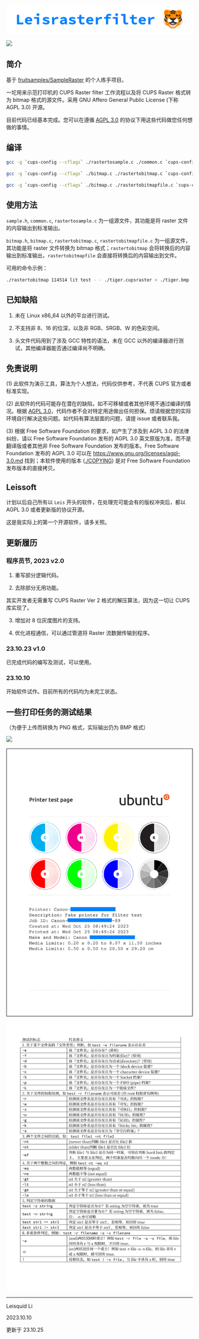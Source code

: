 ![](./img/leisrasterfilter.png)

![](./img/cover.png)

## 简介

基于 [fruitsamples/SampleRaster](https://github.com/fruitsamples/SampleRaster) 的个人练手项目。

一坨用来示范打印机的 CUPS Raster filter 工作流程以及将 CUPS Raster 格式转为 bitmap 格式的源文件。采用 GNU Affero General Public License (下称 AGPL 3.0) 开源。

目前代码已经基本完成。您可以在遵循 [AGPL 3.0](./COPYING) 的协议下用这些代码做您任何想做的事情。

## 编译

```sh
gcc -g `cups-config --cflags` ./rastertosample.c ./common.c `cups-config --libs` -o ./rastertosample
```

```sh
gcc -g `cups-config --cflags` ./bitmap.c ./rastertobitmap.c `cups-config --libs` -o ./rastertobitmap
```

```sh
gcc -g `cups-config --cflags` ./bitmap.c ./rastertobitmapfile.c `cups-config --libs` -o ./rastertobitmapfile
```

## 使用方法

`sample.h`, `common.c`, `rastertosample.c` 为一组源文件，其功能是将 raster 文件的内容输出到标准输出。

`bitmap.h`, `bitmap.c`, `rastertobitmap.c`, `rastertobitmapfile.c` 为一组源文件，其功能是将 raster 文件转换为 bitmap 格式；`rastertobitmap` 会将转换后的内容输出到标准输出，`rastertobitmapfile` 会直接将转换后的内容输出到文件。

可用的命令示例：

```sh
./rastertobitmap 114514 lit test - - ./tiger.cupsraster > ./tiger.bmp
```

## 已知缺陷

1. 未在 Linux x86_64 以外的平台进行测试。

2. 不支持非 8、16 的位深，以及非 RGB、SRGB、W 的色彩空间。

3. 头文件代码用到了涉及 GCC 特性的语法，未在 GCC 以外的编译器进行测试，其他编译器能否通过编译尚不明确。

## 免责说明

(1) 此软件为演示工具，算法为个人想法，代码仅供参考，不代表 CUPS 官方或者标准实现。

(2) 此软件的代码可能存在潜在的缺陷，如不可移植或者其他环境不通过编译的情况。根据 [AGPL 3.0](./COPYING)，代码作者不会对特定用途做出任何担保。烦请根据您的实际环境自行解决这些问题。如代码有算法层面的问题，请提 issue 或者联系我。

(3) 根据 Free Software Foundation 的要求，如产生了涉及到 AGPL 3.0 的法律纠纷，请以 Free Software Foundation 发布的 AGPL 3.0 英文原版为准，而不是翻译版或者其他非 Free Software Foundation 发布的版本。Free Software Foundation 发布的 AGPL 3.0 可以在 <https://www.gnu.org/licenses/agpl-3.0.md> 找到；本软件使用的版本 ([./COPYING](./COPYING)) 是对 Free Software Foundation 发布版本的直接拷贝。

## Leissoft

计划以后自己所有以 `Leis` 开头的软件，在处理完可能会有的版权冲突后，都以 AGPL 3.0 或者更新版的协议开源。

这是我实际上的第一个开源软件，请多关照。

## 更新履历

### 程序员节, 2023 v2.0

1. 重写部分逻辑代码。

2. 去除部分无用功能。

其实开发者无需重写 CUPS Raster Ver 2 格式的解压算法，因为这一切让 CUPS 库实现了。

3. 增加对 8 位灰度图片的支持。

4. 优化进程通信，可以通过管道将 Raster 流数据传输到程序。

### 23.10.23 v1.0

已完成代码的编写及测试，可以使用。

### 23.10.10

开始软件试作。目前所有的代码均为未完工状态。

## 一些打印任务的测试结果

（为便于上传而转换为 PNG 格式，实际输出仍为 BMP 格式）

![](./img/231024-4.png)

![](./img/ubuntu.png)

![](./img/test-command.png)

---

Leisquid Li

2023.10.10

更新于 23.10.25
